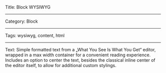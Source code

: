 Title: Block WYSIWYG

---

Category: Block

---

Tags: wysiwyg, content, html

---

Text: Simple formatted text from a „What You See Is What You Get“ editor, wrapped in a max width container for a convenient reading experience. Includes an option to center the text, besides the classical inline center of the editor itself, to allow for additional custom stylings.
